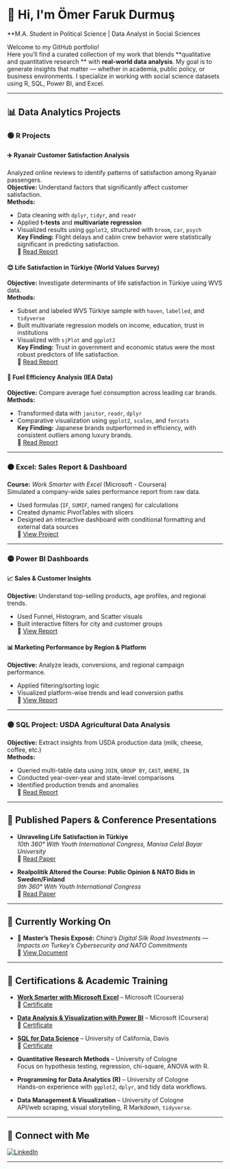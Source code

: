 # 👋 Hi, I'm Ömer Faruk Durmuş  
**M.A. Student in Political Science | Data Analyst in Social Sciences 

Welcome to my GitHub portfolio!  
Here you’ll find a curated collection of my work that blends **qualitative and quantitative research ** with **real-world data analysis**. My goal is to generate insights that matter — whether in academia, public policy, or business environments. I specialize in working with social science datasets using R, SQL, Power BI, and Excel.

---

## 📊 Data Analytics Projects

### 🟢 R Projects

#### ✈️ Ryanair Customer Satisfaction Analysis  
Analyzed online reviews to identify patterns of satisfaction among Ryanair passengers.  
**Objective:** Understand factors that significantly affect customer satisfaction.  
**Methods:**  
- Data cleaning with `dplyr`, `tidyr`, and `readr`  
- Applied **t-tests** and **multivariate regression**  
- Visualized results using `ggplot2`, structured with `broom`, `car`, `psych`  
**Key Finding:** Flight delays and cabin crew behavior were statistically significant in predicting satisfaction.  
🔗 [Read Report](https://github.com/OmerDurmus28/Omer-Portfolio/blob/main/Ryanair%20Customer%20Satisfaction%20Report.pdf)

#### 😊 Life Satisfaction in Türkiye (World Values Survey)  
**Objective:** Investigate determinants of life satisfaction in Türkiye using WVS data.  
**Methods:**  
- Subset and labeled WVS Türkiye sample with `haven`, `labelled`, and `tidyverse`  
- Built multivariate regression models on income, education, trust in institutions  
- Visualized with `sjPlot` and `ggplot2`  
**Key Finding:** Trust in government and economic status were the most robust predictors of life satisfaction.  
🔗 [Read Report](https://github.com/OmerDurmus28/Omer-Portfolio/blob/main/Unraveling%20Life%20Satisfaction%20in%20Turkey%20A%20Multifaceted%20Analysis.pdf)

#### 🚗 Fuel Efficiency Analysis (IEA Data)  
**Objective:** Compare average fuel consumption across leading car brands.  
**Methods:**  
- Transformed data with `janitor`, `readr`, `dplyr`  
- Comparative visualization using `ggplot2`, `scales`, and `forcats`  
**Key Finding:** Japanese brands outperformed in efficiency, with consistent outliers among luxury brands.  
🔗 [Read Report](https://github.com/OmerDurmus28/Omer-Portfolio/blob/main/Fuel%20Efficiency%20Report.pdf)

---

### 🟠 Excel: Sales Report & Dashboard  
**Course:** *Work Smarter with Excel* (Microsoft - Coursera)  
Simulated a company-wide sales performance report from raw data.  
- Used formulas (`IF`, `SUMIF`, named ranges) for calculations  
- Created dynamic PivotTables with slicers  
- Designed an interactive dashboard with conditional formatting and external data sources  
🔗 [View Project](https://docs.google.com/spreadsheets/d/1FR9UlI07r4gYtkfnmj8AmjszBpjlUIyb9mAIMVS1m6w/edit?usp=sharing)

---

### 🟡 Power BI Dashboards

#### 📈 Sales & Customer Insights  
**Objective:** Understand top-selling products, age profiles, and regional trends.  
- Used Funnel, Histogram, and Scatter visuals  
- Built interactive filters for city and customer groups  
🔗 [View Report](https://github.com/OmerDurmus28/Omer-Portfolio/blob/main/Power%20BI%202.pdf)

#### 📊 Marketing Performance by Region & Platform  
**Objective:** Analyze leads, conversions, and regional campaign performance.  
- Applied filtering/sorting logic  
- Visualized platform-wise trends and lead conversion paths  
🔗 [View Report](https://github.com/OmerDurmus28/Omer-Portfolio/blob/main/Power%20BI%201.pdf)

---

### 🟣 SQL Project: USDA Agricultural Data Analysis  
**Objective:** Extract insights from USDA production data (milk, cheese, coffee, etc.)  
**Methods:**  
- Queried multi-table data using `JOIN`, `GROUP BY`, `CAST`, `WHERE`, `IN`  
- Conducted year-over-year and state-level comparisons  
- Identified production trends and anomalies  
🔗 [Read Report](https://github.com/OmerDurmus28/Omer-Portfolio/blob/main/SQL_for_Data_Science_Project.pdf)

---

## 📄 Published Papers & Conference Presentations

- **Unraveling Life Satisfaction in Türkiye**  
  *10th 360° With Youth International Congress, Manisa Celal Bayar University*  
  🔗 [Read Paper](https://github.com/OmerDurmus28/Omer-Portfolio/blob/main/Unraveling%20Life%20Satisfaction%20in%20Turkey%20A%20Multifaceted%20Analysis.pdf)

- **Realpolitik Altered the Course: Public Opinion & NATO Bids in Sweden/Finland**  
  *9th 360° With Youth International Congress*  
  🔗 [Read Paper](https://github.com/OmerDurmus28/Omer-Portfolio/blob/main/Realpolitik%20Altered%20the%20Course.pdf)

---

## 🧪 Currently Working On

- 🧠 **Master’s Thesis Exposé:** *China’s Digital Silk Road Investments — Impacts on Turkey’s Cybersecurity and NATO Commitments*  
  🔗 [View Document](https://github.com/OmerDurmus28/Omer-Portfolio/blob/main/China's%20Digital%20Silk%20Road%20Investments%20%E2%80%94%20Impacts%20on%20Turkey%E2%80%99s%20Cybersecurity%20and%20NATO%20Commitments.pdf)

---

## 📜 Certifications & Academic Training

- **[Work Smarter with Microsoft Excel](https://www.coursera.org/learn/work-smarter-with-microsoft-excel)** – Microsoft (Coursera)  
  🔗 [Certificate](https://github.com/OmerDurmus28/Omer-Portfolio/blob/main/Coursera%20Excel%20Certificate.pdf)

- **[Data Analysis & Visualization with Power BI](https://www.coursera.org/learn/data-analysis-visualization-power-bi)** – Microsoft (Coursera)  
  🔗 [Certificate](https://github.com/OmerDurmus28/Omer-Portfolio/blob/main/Coursera%20Power%20BI%20Certificate.pdf)

- **[SQL for Data Science](https://www.coursera.org/learn/sql-for-data-science)** – University of California, Davis  
  🔗 [Certificate](https://github.com/OmerDurmus28/Omer-Portfolio/blob/main/UC_Davis_SQL.pdf)

- **Quantitative Research Methods** – University of Cologne  
  Focus on hypothesis testing, regression, chi-square, ANOVA with R.

- **Programming for Data Analytics (R)** – University of Cologne  
  Hands-on experience with `ggplot2`, `dplyr`, and tidy data workflows.

- **Data Management & Visualization** – University of Cologne  
  API/web scraping, visual storytelling, R Markdown, `tidyverse`.

---

## 🤝 Connect with Me

[![LinkedIn](https://cdn.jsdelivr.net/npm/simple-icons@v3/icons/linkedin.svg)](https://www.linkedin.com/in/%C3%B6mer-faruk-durmu%C5%9F-6420a6225/)

---

<!--
**OmerDurmus28/OmerDurmus28** is a 📁 GitHub repo showcasing data-centric work at the intersection of political science and analytics.
-->
